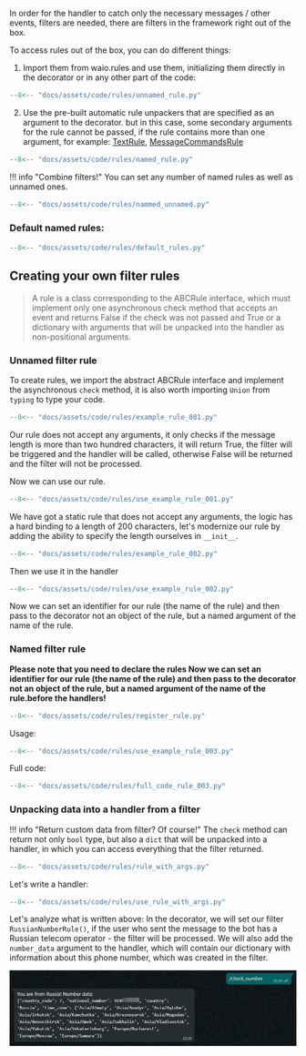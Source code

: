 In order for the handler to catch only the necessary messages / other events,
filters are needed, there are filters in the framework right out of the box.

To access rules out of the box, you can do different things:

1. Import them from waio.rules and use them,
initializing them directly in the decorator
or in any other part of the code:

```python
--8<-- "docs/assets/code/rules/unnamed_rule.py"
```

2. Use the pre-built automatic rule unpackers that are 
specified as an argument to the decorator.
but in this case, some secondary arguments for the rule cannot be passed, 
if the rule contains more than one argument, for example:
[TextRule](https://github.com/dotX12/waio/blob/07d69354a5658c0d7cd9a32f21093b758c5d0bd8/waio/rules/default.py#L97),
[MessageCommandsRule](https://github.com/dotX12/waio/blob/07d69354a5658c0d7cd9a32f21093b758c5d0bd8/waio/rules/default.py#L9)
```python
--8<-- "docs/assets/code/rules/named_rule.py"
```

!!! info "Combine filters!"
    You can set any number of named rules as well as unnamed ones.

```python
--8<-- "docs/assets/code/rules/nammed_unnamed.py"
```
###  Default named rules:

```python
--8<-- "docs/assets/code/rules/default_rules.py"
```

## Creating your own filter rules

> A rule is a class corresponding to the ABCRule interface, 
which must implement only one asynchronous check method that accepts an event 
and returns False if the check was not passed and True or a dictionary with 
arguments that will be unpacked into the handler as non-positional arguments.

### Unnamed filter rule
To create rules, we import the abstract ABCRule interface 
and implement the asynchronous `check` method, it is also worth 
importing `Union` from `typing` to type your code.

```python
--8<-- "docs/assets/code/rules/example_rule_001.py"
```

Our rule does not accept any arguments, 
it only checks if the message length is more than two hundred characters, 
it will return True, the filter will be triggered and the handler will be called, 
otherwise False will be returned and the filter will not be processed.

Now we can use our rule.

```python
--8<-- "docs/assets/code/rules/use_example_rule_001.py"
```

We have got a static rule that does not accept any arguments, 
the logic has a hard binding to a length of 200 characters, 
let's modernize our rule by adding the ability to 
specify the length ourselves in `__init__`.

```python
--8<-- "docs/assets/code/rules/example_rule_002.py"
```

Then we use it in the handler

```python
--8<-- "docs/assets/code/rules/use_example_rule_002.py"
```

Now we can set an identifier for our rule (the name of the rule) 
and then pass to the decorator not an object of the rule, but a 
named argument of the name of the rule.

### Named filter rule
**Please note that you need to declare the rules Now we can set an identifier for our 
rule (the name of the rule) and then pass to the decorator not an object of the rule, 
but a named argument of the name of the rule.before the handlers!**

```python
--8<-- "docs/assets/code/rules/register_rule.py"
```

Usage:

```python
--8<-- "docs/assets/code/rules/use_example_rule_003.py"
```

Full code:

```python
--8<-- "docs/assets/code/rules/full_code_rule_003.py"
```


### Unpacking data into a handler from a filter
!!! info "Return custom data from filter? Of course!"
    The `check` method can return not only `bool` type,
    but also a `dict` that will be unpacked into a handler,
    in which you can access everything that the filter returned.

```python
--8<-- "docs/assets/code/rules/rule_with_args.py"
```

Let's write a handler:

```python
--8<-- "docs/assets/code/rules/use_rule_with_args.py"
```

Let's analyze what is written above:
In the decorator, we will set our filter` RussianNumberRule()`,
if the user who sent the message to the bot has a 
Russian telecom operator - the filter will be processed. 
We will also add the `number_data` argument to the handler,
which will contain our dictionary with information about this phone number,
which was created in the filter.

![](https://raw.githubusercontent.com/dotX12/waio/master/docs/assets/images/response_custom_arg_filter.png "Usage example")
